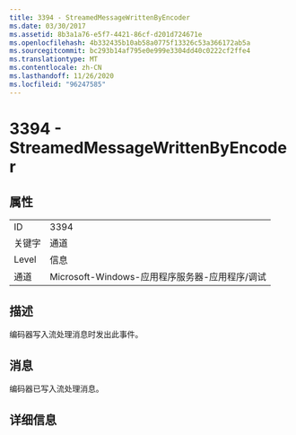 ```yaml
---
title: 3394 - StreamedMessageWrittenByEncoder
ms.date: 03/30/2017
ms.assetid: 8b3a1a76-e5f7-4421-86cf-d201d724671e
ms.openlocfilehash: 4b332435b10ab58a0775f13326c53a366172ab5a
ms.sourcegitcommit: bc293b14af795e0e999e3304dd40c0222cf2ffe4
ms.translationtype: MT
ms.contentlocale: zh-CN
ms.lasthandoff: 11/26/2020
ms.locfileid: "96247585"
---
```

# <a name="3394---streamedmessagewrittenbyencoder"></a>3394 - StreamedMessageWrittenByEncoder

## <a name="properties"></a>属性  
  
|||  
|-|-|  
|ID|3394|  
|关键字|通道|  
|Level|信息|  
|通道|Microsoft-Windows-应用程序服务器-应用程序/调试|  
  
## <a name="description"></a>描述  

 编码器写入流处理消息时发出此事件。  
  
## <a name="message"></a>消息  

 编码器已写入流处理消息。  
  
## <a name="details"></a>详细信息
